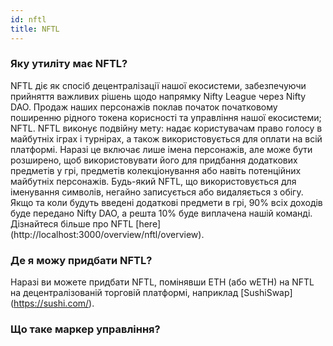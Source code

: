 ```yaml
---
id: nftl
title: NFTL
---
```


### Яку утиліту має NFTL?

NFTL діє як спосіб децентралізації нашої екосистеми, забезпечуючи прийняття важливих рішень щодо напрямку Nifty League через Nifty DAO. Продаж наших персонажів поклав початок початковому поширенню рідного токена корисності та управління нашої екосистеми; NFTL. NFTL виконує подвійну мету: надає користувачам право голосу в майбутніх іграх і турнірах, а також використовується для оплати на всій платформі. Наразі це включає лише імена персонажів, але може бути розширено, щоб використовувати його для придбання додаткових предметів у грі, предметів колекціонування або навіть потенційних майбутніх персонажів. Будь-який NFTL, що використовується для іменування символів, негайно записується або видаляється з обігу. Якщо та коли будуть введені додаткові предмети в грі, 90% всіх доходів буде передано Nifty DAO, а решта 10% буде виплачена нашій команді. Дізнайтеся більше про NFTL \[here\] (http://localhost:3000/overview/nftl/overview).

### Де я можу придбати NFTL?

Наразі ви можете придбати NFTL, помінявши ETH (або wETH) на NFTL на децентралізованій торговій платформі, наприклад \[SushiSwap\] (https://sushi.com/).

### Що таке маркер управління?
